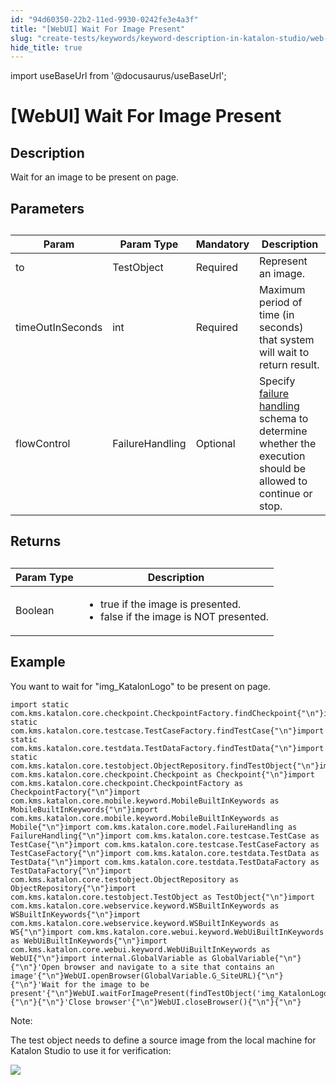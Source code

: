 ```yaml
---
id: "94d60350-22b2-11ed-9930-0242fe3e4a3f"
title: "[WebUI] Wait For Image Present"
slug: "create-tests/keywords/keyword-description-in-katalon-studio/web-ui-keywords/webui-wait-for-image-present"
hide_title: true
---
```

import useBaseUrl from '@docusaurus/useBaseUrl';


# <a id="id_0" class="anchor_top_offset"/><a id="ariaid-title1" class="anchor_top_offset"/>[WebUI] Wait For Image Present


## <a id="id_0__id_1" class="anchor_top_offset"/>Description

              
<p xmlns="http://www.w3.org/1999/xhtml" className="p">Wait for an image to be present on page.</p> 
      

## <a id="id_0__id_2" class="anchor_top_offset"/>Parameters

              
<table xmlns="http://www.w3.org/1999/xhtml" className="table anchor_top_offset" id="id_0__b6091e4e-1d6f-4ee9-a322-e4110de063f1"><caption /><thead className="thead"><tr className><th className="entry anchor_top_offset" id="id_0__b6091e4e-1d6f-4ee9-a322-e4110de063f1__entry__1">Param</th><th className="entry anchor_top_offset" id="id_0__b6091e4e-1d6f-4ee9-a322-e4110de063f1__entry__2">Param Type</th><th className="entry anchor_top_offset" id="id_0__b6091e4e-1d6f-4ee9-a322-e4110de063f1__entry__3">Mandatory</th><th className="entry anchor_top_offset" id="id_0__b6091e4e-1d6f-4ee9-a322-e4110de063f1__entry__4">Description</th></tr></thead><tbody className="tbody"><tr className><td className="entry" headers="id_0__b6091e4e-1d6f-4ee9-a322-e4110de063f1__entry__1 id_0__b6091e4e-1d6f-4ee9-a322-e4110de063f1__entry__2 id_0__b6091e4e-1d6f-4ee9-a322-e4110de063f1__entry__3 id_0__b6091e4e-1d6f-4ee9-a322-e4110de063f1__entry__4 ">to</td><td className="entry" headers="id_0__b6091e4e-1d6f-4ee9-a322-e4110de063f1__entry__1 id_0__b6091e4e-1d6f-4ee9-a322-e4110de063f1__entry__2 id_0__b6091e4e-1d6f-4ee9-a322-e4110de063f1__entry__3 id_0__b6091e4e-1d6f-4ee9-a322-e4110de063f1__entry__4 ">TestObject</td><td className="entry" headers="id_0__b6091e4e-1d6f-4ee9-a322-e4110de063f1__entry__1 id_0__b6091e4e-1d6f-4ee9-a322-e4110de063f1__entry__2 id_0__b6091e4e-1d6f-4ee9-a322-e4110de063f1__entry__3 id_0__b6091e4e-1d6f-4ee9-a322-e4110de063f1__entry__4 ">Required</td><td className="entry" headers="id_0__b6091e4e-1d6f-4ee9-a322-e4110de063f1__entry__1 id_0__b6091e4e-1d6f-4ee9-a322-e4110de063f1__entry__2 id_0__b6091e4e-1d6f-4ee9-a322-e4110de063f1__entry__3 id_0__b6091e4e-1d6f-4ee9-a322-e4110de063f1__entry__4 ">Represent an image.</td></tr><tr className><td className="entry" headers="id_0__b6091e4e-1d6f-4ee9-a322-e4110de063f1__entry__1 id_0__b6091e4e-1d6f-4ee9-a322-e4110de063f1__entry__2 id_0__b6091e4e-1d6f-4ee9-a322-e4110de063f1__entry__3 id_0__b6091e4e-1d6f-4ee9-a322-e4110de063f1__entry__4 ">timeOutInSeconds</td><td className="entry" headers="id_0__b6091e4e-1d6f-4ee9-a322-e4110de063f1__entry__1 id_0__b6091e4e-1d6f-4ee9-a322-e4110de063f1__entry__2 id_0__b6091e4e-1d6f-4ee9-a322-e4110de063f1__entry__3 id_0__b6091e4e-1d6f-4ee9-a322-e4110de063f1__entry__4 ">int</td><td className="entry" headers="id_0__b6091e4e-1d6f-4ee9-a322-e4110de063f1__entry__1 id_0__b6091e4e-1d6f-4ee9-a322-e4110de063f1__entry__2 id_0__b6091e4e-1d6f-4ee9-a322-e4110de063f1__entry__3 id_0__b6091e4e-1d6f-4ee9-a322-e4110de063f1__entry__4 ">Required</td><td className="entry" headers="id_0__b6091e4e-1d6f-4ee9-a322-e4110de063f1__entry__1 id_0__b6091e4e-1d6f-4ee9-a322-e4110de063f1__entry__2 id_0__b6091e4e-1d6f-4ee9-a322-e4110de063f1__entry__3 id_0__b6091e4e-1d6f-4ee9-a322-e4110de063f1__entry__4 ">Maximum period of time (in seconds) that system will wait to         return result.</td></tr><tr className><td className="entry" headers="id_0__b6091e4e-1d6f-4ee9-a322-e4110de063f1__entry__1 id_0__b6091e4e-1d6f-4ee9-a322-e4110de063f1__entry__2 id_0__b6091e4e-1d6f-4ee9-a322-e4110de063f1__entry__3 id_0__b6091e4e-1d6f-4ee9-a322-e4110de063f1__entry__4 ">flowControl</td><td className="entry" headers="id_0__b6091e4e-1d6f-4ee9-a322-e4110de063f1__entry__1 id_0__b6091e4e-1d6f-4ee9-a322-e4110de063f1__entry__2 id_0__b6091e4e-1d6f-4ee9-a322-e4110de063f1__entry__3 id_0__b6091e4e-1d6f-4ee9-a322-e4110de063f1__entry__4 ">FailureHandling</td><td className="entry" headers="id_0__b6091e4e-1d6f-4ee9-a322-e4110de063f1__entry__1 id_0__b6091e4e-1d6f-4ee9-a322-e4110de063f1__entry__2 id_0__b6091e4e-1d6f-4ee9-a322-e4110de063f1__entry__3 id_0__b6091e4e-1d6f-4ee9-a322-e4110de063f1__entry__4 ">Optional</td><td className="entry" headers="id_0__b6091e4e-1d6f-4ee9-a322-e4110de063f1__entry__1 id_0__b6091e4e-1d6f-4ee9-a322-e4110de063f1__entry__2 id_0__b6091e4e-1d6f-4ee9-a322-e4110de063f1__entry__3 id_0__b6091e4e-1d6f-4ee9-a322-e4110de063f1__entry__4 ">Specify <a className="xref j-external-link" href="https://docs.katalon.com/katalon-studio/docs/failure-handling.html" target="_blank">failure handling</a> schema to         determine whether the execution should be allowed to continue or         stop.</td></tr></tbody></table> 
      

## <a id="id_0__id_3" class="anchor_top_offset"/>Returns

              
<table xmlns="http://www.w3.org/1999/xhtml" className="table anchor_top_offset" id="id_0__c8ed6131-6977-4db0-ba25-15a14e2b6180"><caption /><thead className="thead"><tr className><th className="entry anchor_top_offset" id="id_0__c8ed6131-6977-4db0-ba25-15a14e2b6180__entry__1">Param Type</th><th className="entry anchor_top_offset" id="id_0__c8ed6131-6977-4db0-ba25-15a14e2b6180__entry__2">Description</th></tr></thead><tbody className="tbody"><tr className><td className="entry" headers="id_0__c8ed6131-6977-4db0-ba25-15a14e2b6180__entry__1 id_0__c8ed6131-6977-4db0-ba25-15a14e2b6180__entry__2 ">Boolean</td><td className="entry" headers="id_0__c8ed6131-6977-4db0-ba25-15a14e2b6180__entry__1 id_0__c8ed6131-6977-4db0-ba25-15a14e2b6180__entry__2 ">         <ul className="ul"><li className="li">true if the image is presented.</li><li className="li">false if the image is NOT presented.</li></ul>       </td></tr></tbody></table> 
      

## <a id="id_0__id_4" class="anchor_top_offset"/>Example 

              
<p xmlns="http://www.w3.org/1999/xhtml" className="p">You want to wait for "img_KatalonLogo" to be present on   page.</p> 
              
<pre xmlns="http://www.w3.org/1999/xhtml" className="pre codeblock"><code>import static com.kms.katalon.core.checkpoint.CheckpointFactory.findCheckpoint{"\n"}import static com.kms.katalon.core.testcase.TestCaseFactory.findTestCase{"\n"}import static com.kms.katalon.core.testdata.TestDataFactory.findTestData{"\n"}import static com.kms.katalon.core.testobject.ObjectRepository.findTestObject{"\n"}import com.kms.katalon.core.checkpoint.Checkpoint as Checkpoint{"\n"}import com.kms.katalon.core.checkpoint.CheckpointFactory as CheckpointFactory{"\n"}import com.kms.katalon.core.mobile.keyword.MobileBuiltInKeywords as MobileBuiltInKeywords{"\n"}import com.kms.katalon.core.mobile.keyword.MobileBuiltInKeywords as Mobile{"\n"}import com.kms.katalon.core.model.FailureHandling as FailureHandling{"\n"}import com.kms.katalon.core.testcase.TestCase as TestCase{"\n"}import com.kms.katalon.core.testcase.TestCaseFactory as TestCaseFactory{"\n"}import com.kms.katalon.core.testdata.TestData as TestData{"\n"}import com.kms.katalon.core.testdata.TestDataFactory as TestDataFactory{"\n"}import com.kms.katalon.core.testobject.ObjectRepository as ObjectRepository{"\n"}import com.kms.katalon.core.testobject.TestObject as TestObject{"\n"}import com.kms.katalon.core.webservice.keyword.WSBuiltInKeywords as WSBuiltInKeywords{"\n"}import com.kms.katalon.core.webservice.keyword.WSBuiltInKeywords as WS{"\n"}import com.kms.katalon.core.webui.keyword.WebUiBuiltInKeywords as WebUiBuiltInKeywords{"\n"}import com.kms.katalon.core.webui.keyword.WebUiBuiltInKeywords as WebUI{"\n"}import internal.GlobalVariable as GlobalVariable{"\n"}{"\n"}'Open browser and navigate to a site that contains an image'{"\n"}WebUI.openBrowser(GlobalVariable.G_SiteURL){"\n"}{"\n"}'Wait for the image to be present'{"\n"}WebUI.waitForImagePresent(findTestObject('img_KatalonLogo')){"\n"}{"\n"}'Close browser'{"\n"}WebUI.closeBrowser(){"\n"}{"\n"}</code></pre> 
            
<div xmlns="http://www.w3.org/1999/xhtml" className="note note note_note"><span className="note__title">Note:</span> 
  <p className="p">The test object needs to define a source image from the local
    machine for Katalon Studio to use it for verification:</p>
  <p className="p">
    <img className="image" src={useBaseUrl("https://github.com/katalon-studio/docs-images/raw/master/katalon-studio/docs/webui-wait-for-image-present/define_image.jpg")} /><br /><br />
  </p>
</div>
      
